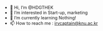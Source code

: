- 👋 Hi, I’m @HDGTHEK
- 👀 I’m interested in Start-up, marketing
- 🌱 I’m currently learning Nothing!
- 📫 How to reach me : irvcaptain@knu.ac.kr

<!---
HDGTHEK/HDGTHEK is a ✨ special ✨ repository because its `README.md` (this file) appears on your GitHub profile.
You can click the Preview link to take a look at your changes.
--->
